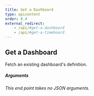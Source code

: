 ```yaml
---
title: Get a Dashboard
type: apicontent
order: 8.4
external_redirect: 
    - /api/#get-a-dashboard
    - /api/#get-a-timeboard
---
```


## Get a Dashboard
Fetch an existing dashboard's definition.

##### Arguments
*This end point takes no JSON arguments.*
